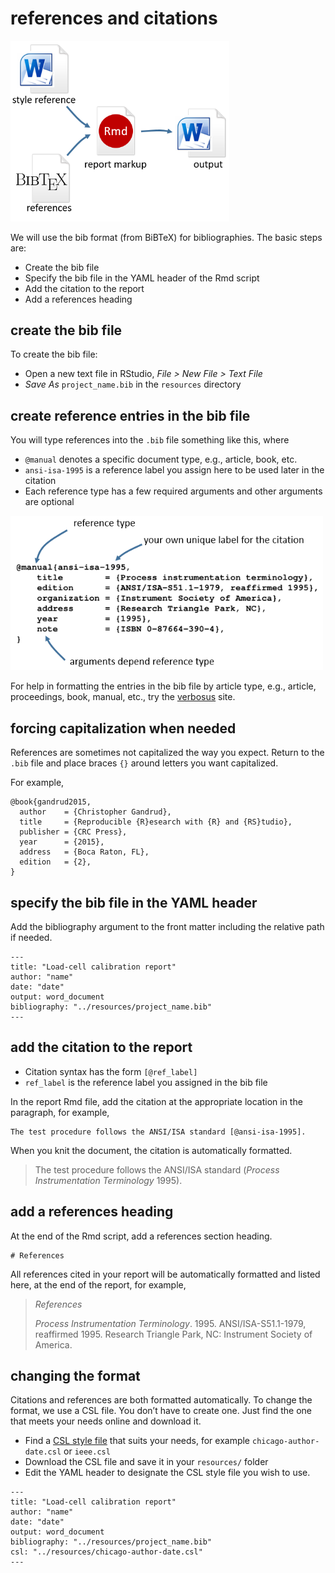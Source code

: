 
# references and citations

<img src="../resources/images/styles-and-references.png" width="350px" />

We will use the bib format (from BiBTeX) for bibliographies. The basic
steps are:

  - Create the bib file  
  - Specify the bib file in the YAML header of the Rmd script
  - Add the citation to the report  
  - Add a references heading

## create the bib file

To create the bib file:

  - Open a new text file in RStudio, *File \> New File \> Text File*
  - *Save As* `project_name.bib` in the `resources` directory

## create reference entries in the bib file

You will type references into the `.bib` file something like this, where

  - `@manual` denotes a specific document type, e.g., article, book,
    etc.
  - `ansi-isa-1995` is a reference label you assign here to be used
    later in the citation
  - Each reference type has a few required arguments and other arguments
    are optional

<img src="../resources/images/bib-details.png" width="500px" />

<!-- <pre class="r"><code>@manual{ansi-isa-1995, -->

<!--     title        = {Process instrumentation terminology}, -->

<!--     edition      = {ANSI/ISA-S51.1-1979, reaffirmed 1995}, -->

<!--     organization = {Instrument Society of America}, -->

<!--     address      = {Research Triangle Park, NC}, -->

<!--     year         = {1995}, -->

<!--     note         = {ISBN 0-87664-390-4}, -->

<!-- }</code></pre> -->

For help in formatting the entries in the bib file by article type,
e.g., article, proceedings, book, manual, etc., try the
[verbosus](https://verbosus.com/bibtex-style-examples.html) site.

## forcing capitalization when needed

References are sometimes not capitalized the way you expect. Return to
the `.bib` file and place braces `{}` around letters you want
capitalized.

For example,

    @book{gandrud2015,
      author    = {Christopher Gandrud},
      title     = {Reproducible {R}esearch with {R} and {RS}tudio},
      publisher = {CRC Press},
      year      = {2015},
      address   = {Boca Raton, FL},
      edition   = {2},
    }

## specify the bib file in the YAML header

Add the bibliography argument to the front matter including the relative
path if needed.

<pre class="r"><code>---
title: "Load-cell calibration report"
author: "name"
date: "date"
output: word_document
bibliography: "../resources/project_name.bib"
---</code></pre>

## add the citation to the report

  - Citation syntax has the form `[@ref_label]`
  - `ref_label` is the reference label you assigned in the bib file

In the report Rmd file, add the citation at the appropriate location in
the paragraph, for
example,

<pre class="r"><code>The test procedure follows the ANSI/ISA standard [@ansi-isa-1995].
</code></pre>

When you knit the document, the citation is automatically formatted.

> The test procedure follows the ANSI/ISA standard (*Process
> Instrumentation Terminology* 1995).

## add a references heading

At the end of the Rmd script, add a references section heading.

<pre class="r"><code># References
</code></pre>

All references cited in your report will be automatically formatted and
listed here, at the end of the report, for example,

> *References*
> 
> *Process Instrumentation Terminology*. 1995. ANSI/ISA-S51.1-1979,
> reaffirmed 1995. Research Triangle Park, NC: Instrument Society of
> America.

## changing the format

Citations and references are both formatted automatically. To change the
format, we use a CSL file. You don’t have to create one. Just find the
one that meets your needs online and download it.

  - Find a [CSL style file](http://citationstyles.org/styles/) that
    suits your needs, for example `chicago-author-date.csl` or
    `ieee.csl`
  - Download the CSL file and save it in your `resources/` folder
  - Edit the YAML header to designate the CSL style file you wish to
    use.

<pre class="r"><code>---
title: "Load-cell calibration report"
author: "name"
date: "date"
output: word_document
bibliography: "../resources/project_name.bib"
csl: "../resources/chicago-author-date.csl"
---</code></pre>
